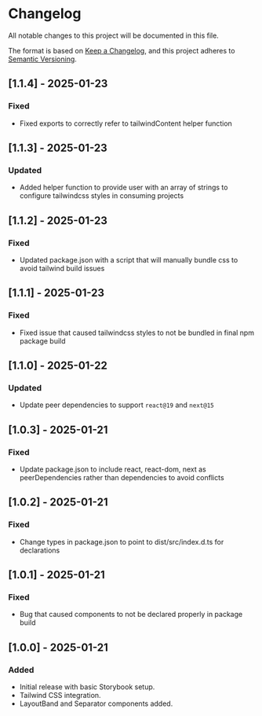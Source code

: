 # Changelog

All notable changes to this project will be documented in this file.

The format is based on [Keep a Changelog](https://keepachangelog.com/), and this project adheres to [Semantic Versioning](https://semver.org/).

## [1.1.4] - 2025-01-23

### Fixed

- Fixed exports to correctly refer to tailwindContent helper function

## [1.1.3] - 2025-01-23

### Updated

- Added helper function to provide user with an array of strings to configure tailwindcss styles in consuming projects

## [1.1.2] - 2025-01-23

### Fixed

- Updated package.json with a script that will manually bundle css to avoid tailwind build issues

## [1.1.1] - 2025-01-23

### Fixed

- Fixed issue that caused tailwindcss styles to not be bundled in final npm package build

## [1.1.0] - 2025-01-22

### Updated

- Update peer dependencies to support `react@19` and `next@15`

## [1.0.3] - 2025-01-21

### Fixed

- Update package.json to include react, react-dom, next as peerDependencies rather than dependencies to avoid conflicts

## [1.0.2] - 2025-01-21

### Fixed

- Change types in package.json to point to dist/src/index.d.ts for declarations

## [1.0.1] - 2025-01-21

### Fixed

- Bug that caused components to not be declared properly in package build

## [1.0.0] - 2025-01-21

### Added

- Initial release with basic Storybook setup.
- Tailwind CSS integration.
- LayoutBand and Separator components added.
